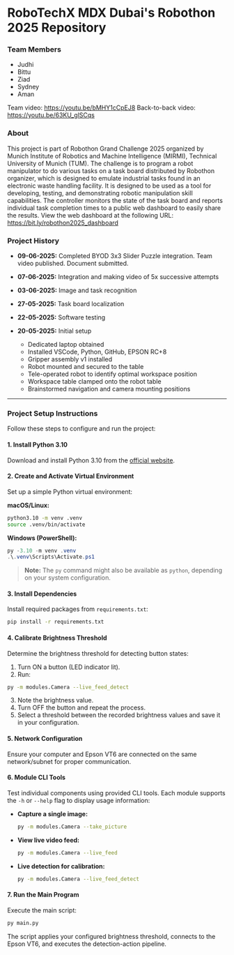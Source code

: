 # RoboTechX MDX Dubai's Robothon 2025 Repository

### Team Members
- Judhi
- Bittu
- Ziad
- Sydney
- Aman

Team video: https://youtu.be/bMHY1cCpEJ8
Back-to-back video: https://youtu.be/63KU_glSCqs

### About
This project is part of Robothon Grand Challenge 2025 organized by Munich Institute of Robotics and Machine Intelligence (MIRMI), 
Technical University of Munich (TUM).
The challenge is to program a robot manipulator to do various tasks on a task board distributed by Robothon organizer, which is designed to emulate industrial tasks found in an electronic waste
handling facility. It is designed to be used as a tool for developing, testing, and demonstrating robotic manipulation skill capabilities. The controller monitors the state of the task board and reports individual task completion times to a public web dashboard to easily share the results. 
View the web dashboard at the following URL: https://bit.ly/robothon2025_dashboard 

### Project History
- **09-06-2025:** Completed BYOD 3x3 Slider Puzzle integration. Team video published. Document submitted.
- **07-06-2025:** Integration and making video of 5x successive attempts 
- **03-06-2025:** Image and task recognition
- **27-05-2025:** Task board localization
- **22-05-2025:** Software testing
- **20-05-2025:** Initial setup

  - Dedicated laptop obtained
  - Installed VSCode, Python, GitHub, EPSON RC+8
  - Gripper assembly v1 installed
  - Robot mounted and secured to the table
  - Tele-operated robot to identify optimal workspace position
  - Workspace table clamped onto the robot table
  - Brainstormed navigation and camera mounting positions

---

### Project Setup Instructions

Follow these steps to configure and run the project:

#### 1. Install Python 3.10

Download and install Python 3.10 from the [official website](https://www.python.org/downloads/).

#### 2. Create and Activate Virtual Environment

Set up a simple Python virtual environment:

**macOS/Linux:**

```bash
python3.10 -m venv .venv
source .venv/bin/activate
```

**Windows (PowerShell):**

```powershell
py -3.10 -m venv .venv
.\.venv\Scripts\Activate.ps1
```

> **Note:** The `py` command might also be available as `python`, depending on your system configuration.

#### 3. Install Dependencies

Install required packages from `requirements.txt`:

```bash
pip install -r requirements.txt
```

#### 4. Calibrate Brightness Threshold

Determine the brightness threshold for detecting button states:

1. Turn ON a button (LED indicator lit).
2. Run:

```bash
py -m modules.Camera --live_feed_detect
```

3. Note the brightness value.
4. Turn OFF the button and repeat the process.
5. Select a threshold between the recorded brightness values and save it in your configuration.

#### 5. Network Configuration

Ensure your computer and Epson VT6 are connected on the same network/subnet for proper communication.

#### 6. Module CLI Tools

Test individual components using provided CLI tools. Each module supports the `-h` or `--help` flag to display usage information:

- **Capture a single image:**

  ```bash
  py -m modules.Camera --take_picture
  ```

- **View live video feed:**

  ```bash
  py -m modules.Camera --live_feed
  ```

- **Live detection for calibration:**

  ```bash
  py -m modules.Camera --live_feed_detect
  ```

#### 7. Run the Main Program

Execute the main script:

```bash
py main.py
```

The script applies your configured brightness threshold, connects to the Epson VT6, and executes the detection-action pipeline.
